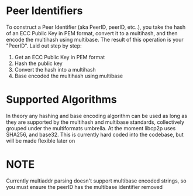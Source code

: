 # Peer Identifiers

To construct a Peer Identifier (aka PeerID, peerID, etc..), you take the hash of an ECC Public Key in PEM format, convert it to a multihash, and then encode the multihash using multibase. The result of this operation is your "PeerID". Laid out step by step:

1) Get an ECC Public Key in PEM format
2) Hash the public key
3) Convert the hash into a multihash
4) Base encoded the multihash using multibase

# Supported Algorithms

In theory any hashing and base encoding algorithm can be used as long as they are supported by the multihash and multibase standards, collectively grouped under the multiformats umbrella. At the moment libcp2p uses SHA256, and base32. This is currently hard coded into the codebase, but will be made flexible later on

# NOTE

Currently multiaddr parsing doesn't support multibase encoded strings, so you must ensure the peerID has the multibase identifier removed